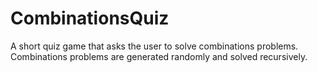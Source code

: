 # CombinationsQuiz
A short quiz game that asks the user to solve combinations problems. Combinations problems are generated randomly and solved recursively.
